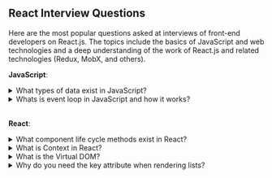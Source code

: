 ## React Interview Questions

Here are the most popular questions asked at interviews of front-end developers on React.js. The topics include the basics of JavaScript and web technologies and a deep understanding of the work of React.js and related technologies (Redux, MobX, and others).

**JavaScript**:

<details>
<summary>What types of data exist in JavaScript?</summary>
<div>
  <ul>
    <li>
      <b>«number»</b> - The number type represents both integer and floating point numbers.
    </li>
    <li>
      <b>«BigInt»</b> - BigInt type was recently added to the language to represent integers of arbitrary length.
    </li>
    <li>
      <b>«string»</b> - A string in JavaScript must be surrounded by quotes.
    </li>
    <li>
      <b>«boolean»</b> - The boolean type has only two values: true and false.
    </li>
    <li>
      <b>«null»</b> - The special null value does not belong to any of the types described above. It forms a separate type of its own which contains only the null value.
    </li>
    <li>
       <b>«undefined»</b> - The special value undefined also stands apart. It makes a type of its own, just like null. The meaning of undefined is “value is not assigned”.
    </li>
    <li>
      <b>«object»</b> - The object type is special. All other types are called “primitive” because their values can contain only a single thing (be it a string or a number or whatever). In contrast, objects are used to store collections of data and more complex entities.
    </li>
    <li>
      <b>symbol</b> - The symbol type is used to create unique identifiers for objects. We have to mention it here for the sake of completeness, but also postpone the details till we know objects.
    </li>
  </ul>
  <p><i>Source: <a href ="https://javascript.info/types">javascript.info</a></i></p>
</div>
</details>

<details>
<summary>Whats is event loop in JavaScript and how it works?</summary>
<div>
  <p>JavaScript has a concurrency model based on an event loop, which is responsible for executing the code, collecting and processing events, and executing queued sub-tasks. This model is quite different from models in other languages like C and Java.</p>
  <img src="https://mdn.mozillademos.org/files/17124/The_Javascript_Runtime_Environment_Example.svg" />
  <h5>Stack</h5>
  <p>Function calls form a stack of frames.</p>
  <p>

    function foo(b) {
      let a = 10
      return a + b + 11
    }

    function bar(x) {
      let y = 3
      return foo(x * y)
    }

    console.log(bar(7)) //returns 42
  </p>
  <p>
    When calling bar, a first frame is created containing bar's arguments and local variables. When bar calls foo, a second frame is created and pushed on top of the first one containing foo's arguments and local variables. When foo returns, the top frame element is popped out of the stack (leaving only bar's call frame). When bar returns, the stack is empty.
  </p>
  <h5>Heap</h5>
  <p>
    Objects are allocated in a heap which is just a name to denote a large (mostly unstructured) region of memory.
  </p>
  <h5>Queue</h5>
  <p>
    A JavaScript runtime uses a message queue, which is a list of messages to be processed. Each message has an associated function which gets called in order to handle the message. The processing of functions continues until the stack is once again empty. Then, the event loop will process the next message in the queue (if there is one).
  </p>
  <h5>Event loop</h5>
  <p>
    The event loop got its name because of how it's usually implemented, which usually resembles:
  </p>
  <p>

    while (queue.waitForMessage()) {
      queue.processNextMessage()
    }
  </p>
  <p>
    queue.waitForMessage() waits synchronously for a message to arrive (if one is not already available and waiting to be handled).
  </p>
  <p><i>Source: <a href ="https://developer.mozilla.org/en-US/docs/Web/JavaScript/EventLoop">MDN web docs</a></i></p>
</div>
</details>

<br/>

**React**:

<details>
<summary>What component life cycle methods exist in React?</summary>
<div>
  <ul>
     <li>
       <b>render()</b> — The render() method is the only required method in a class component.
       <br>
       When called, it should examine this.props and this.state and return one of the following types: React elements, Arrays and fragments, Portals, String and numbers, Booleans or null.
       <br>
       The render() function should be pure, meaning that it does not modify component state, it returns the same result each time it’s invoked, and it does not directly interact with the browser.
     </li>
    <br/>
    <li>
      <b>constructor()</b> - The constructor for a React component is called before it is mounted. When implementing the constructor for a React.Component subclass, you should call super(props) before any other statement. Otherwise, this.props will be undefined in the constructor, which can lead to bugs.
      <br>
      Typically, in React constructors are only used for two purposes: Initializing local state by assigning an object to this.state. Binding event handler methods to an instance.
      <br>
      Constructor is the only place where you should assign this.state directly. In all other methods, you need to use this.setState() instead.
    </li>
    <br/>
    <li>
      <b>componentDidMount()</b> - is invoked immediately after a component is mounted (inserted into the tree). Initialization that requires DOM nodes should go here. If you need to load data from a remote endpoint, this is a good place to instantiate the network request.
      <br/>
      This method is a good place to set up any subscriptions. If you do that, don’t forget to unsubscribe in componentWillUnmount().
    </li>
    <br/>
    <li>
      <b>componentDidUpdate(prevProps, prevState, snapshot)</b> - is invoked immediately after updating occurs. This method is not called for the initial render.
      <br>
      Use this as an opportunity to operate on the DOM when the component has been updated. This is also a good place to do network requests as long as you compare the current props to previous props (e.g. a network request may not be necessary if the props have not changed).
    </li>
    <br/>
    <li>
      <b>componentWillUnmount()</b> - is invoked immediately before a component is unmounted and destroyed. Perform any necessary cleanup in this method, such as invalidating timers, canceling network requests, or cleaning up any subscriptions that were created in componentDidMount().
    </li>
    <br/>
    <li>
      <b>shouldComponentUpdate(nextProps, nextState)</b> - is invoked before rendering when new props or state are being received. Defaults to true. This method is not called for the initial render or when forceUpdate() is used. This method only exists as a performance optimization.
    </li>
    <br/>
    <li>
      <b>static getDerivedStateFromProps(props, state)</b> - is invoked right before calling the render method, both on the initial mount and on subsequent updates. It should return an object to update the state, or null to update nothing.
      <br/>
      This method exists for rare use cases where the state depends on changes in props over time.
    </li>
    <br/>
    <li>
      <b>getSnapshotBeforeUpdate(prevProps, prevState)</b> - is invoked right before the most recently rendered output is committed to e.g. the DOM. It enables your component to capture some information from the DOM (e.g. scroll position) before it is potentially changed. Any value returned by this lifecycle will be passed as a parameter to componentDidUpdate().
    </li>
    <br/>
    <li>
      <b>static getDerivedStateFromError(error)</b> - This lifecycle is invoked after an error has been thrown by a descendant component. It receives the error that was thrown as a parameter and should return a value to update state. getDerivedStateFromError() is called during the “render” phase, so side-effects are not permitted. For those use cases, use componentDidCatch() instead.
    </li>
    <br/>
    <li>
      <b>componentDidCatch(error, info)</b> - This lifecycle is invoked after an error has been thrown by a descendant component. It receives two parameters: error - The error that was thrown, info - An object with a componentStack key containing information about which component threw the error. It should be used for things like logging errors.
    </li>
  </ul>
  <img src='https://cdn-images-1.medium.com/max/1600/1*cPwvUhZrnB1dtZnjBEfXfA.png' />
  <p><i>Source: <a href ="https://reactjs.org/docs/react-component.html#render">reactjs.org</a></i></p>
</div>
</details>

<details>
<summary>What is Context in React?</summary>
<div>
  <br />
  <p>Context is designed to share data that can be considered “global” for a tree of React components, such as the current authenticated user, theme, or preferred language.</p>
  <p>Using context, we can avoid passing props through intermediate elements:
    
    // Context lets us pass a value deep into the component tree
    // without explicitly threading it through every component.
    // Create a context for the current theme (with "light" as the default).
    const ThemeContext = React.createContext('light');

    class App extends React.Component {
      render() {
        // Use a Provider to pass the current theme to the tree below.
        // Any component can read it, no matter how deep it is.
        // In this example, we're passing "dark" as the current value.
        return (
          <ThemeContext.Provider value="dark">
            <Toolbar />
          </ThemeContext.Provider>
        );
      }
    }

    // A component in the middle doesn't have to
    // pass the theme down explicitly anymore.
    function Toolbar() {
      return (
        <div>
          <ThemedButton />
        </div>
      );
    }

    class ThemedButton extends React.Component {
      // Assign a contextType to read the current theme context.
      // React will find the closest theme Provider above and use its value.
      // In this example, the current theme is "dark".
      static contextType = ThemeContext;
      render() {
        return <Button theme={this.context} />;
      }
    }
  </p>
  <p>Context is primarily used when some data needs to be accessible by many components at different nesting levels. Apply it sparingly because it makes component reuse more difficult.</p>
  <ul>
    <b>API:</b>
    <li>
      <b>React.createContext</b> - creates a Context object. When React renders a component that subscribes to this Context object it will read the current context value from the closest matching Provider above it in the tree.
    </li>
    <li>
      <b>Context.Provider</b> - every Context object comes with a Provider React component that allows consuming components to subscribe to context changes.
    </li>
    <li>
      <b>Class.contextType</b> - the contextType property on a class can be assigned a Context object created by React.createContext(). This lets you consume the nearest current value of that Context type using this.context. You can reference this in any of the lifecycle methods including the render function.
    </li>
    <li>
      <b>Context.Consumer</b> - a React component that subscribes to context changes. This lets you subscribe to a context within a function component. Requires a function as a child. The function receives the current context value and returns a React node. The value argument passed to the function will be equal to the value prop of the closest Provider for this context above in the tree. If there is no Provider for this context above, the value argument will be equal to the defaultValue that was passed to createContext().
    </li>
    <li>
      <b>Context.displayName</b> - Context object accepts a displayName string property. React DevTools uses this string to determine what to display for the context.
    </li>
  </ul>
  <p><i>Source: <a href ="https://reactjs.org/docs/context.html">reactjs.org</a></i></p>
</div>
</details>

<details>
<summary>What is the Virtual DOM?</summary>
<div>
  <p>
    The virtual DOM (VDOM) is a programming concept where an ideal, or “virtual”, representation of a UI is kept in memory and synced with the “real” DOM by a library such as ReactDOM. This process is called reconciliation.
  </p>
  <p>
    In React world, the term “virtual DOM” is usually associated with React elements since they are the objects representing the user interface. React, however, also uses internal objects called “fibers” to hold additional information about the component tree. They may also be considered a part of “virtual DOM” implementation in React.
  </p>
  <p><i>Source: <a href ="https://reactjs.org/docs/faq-internals.html#what-is-the-virtual-dom">reactjs.org</a></i></p>
</div>
</details>

<details>
<summary>Why do you need the key attribute when rendering lists?</summary>
<div>
  <br/>
  <p>
    Keys help React identify which items have changed, are added, or are removed. Keys should be given to the elements inside the array to give the elements a stable identity
  </p>
  <p>
    The best way to pick a key is to use a string that uniquely identifies a list item among its siblings. Most often you would use IDs from your data as keys
  </p>
  <p>
    When you don’t have stable IDs for rendered items, you may use the item index as a key as a last resort. We don’t recommend using indexes for keys if the order of items may change. This can negatively impact performance and may cause issues with component state.
  </p>
  <p><i>Source: <a href ="https://reactjs.org/docs/lists-and-keys.html#keys">reactjs.org</a></i></p>
</div>
</details>

